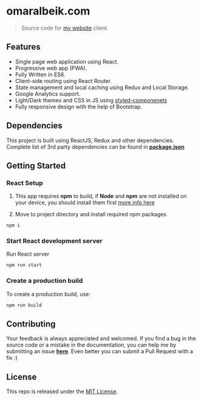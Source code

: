 # omaralbeik.com

> Source code for [my website](https://omaralbeik.com) client.

## Features

- Single page web application using React.
- Progressive web app (PWA).
- Fully Written in ES6.
- Client-side routing using React Router.
- State management and local caching using Redux and Local Storage.
- Google Analytics support.
- Light/Dark themes and CSS in JS using [styled-componenets](https://www.styled-components.com/)
- Fully responsive design with the help of Bootstrap.

## Dependencies

This project is built using ReactJS, Redux and other dependencies. Complete list of 3rd party dependencies can be found in [**package.json**](package.json)

## Getting Started

### React Setup

1. This app requires **npm** to build, if **Node** and **npm** are not installed on your device, you should install them first [more info here](https://docs.npmjs.com/getting-started/installing-node)

2. Move to project directory and install required npm packages

``` sh
npm i
```

### Start React development server

Run React server

```sh
npm run start
```

### Create a production build

To create a production build, use:

```sh
npm run build
```

## Contributing

Your feedback is always appreciated and welcomed. If you find a bug in the source code or a mistake in the documentation, you can help me by submitting an issue [**here**](https://github.com/omaralbeik/omaralbeik.com-client/issues). Even better you can submit a Pull Request with a fix :)

## License

This repo is released under the [MIT License](LICENSE).
